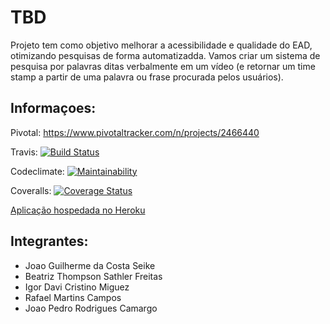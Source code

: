 # TBD

Projeto tem como objetivo melhorar a acessibilidade e qualidade do EAD, otimizando pesquisas de forma automatizadda. Vamos criar um sistema de pesquisa por palavras ditas verbalmente em um vídeo (e retornar um time stamp a partir de uma palavra ou frase procurada pelos usuários).

## Informaçoes: 

Pivotal: https://www.pivotaltracker.com/n/projects/2466440

Travis: [![Build Status](https://travis-ci.org/JgSeike/Grupo8.svg?branch=master)](https://travis-ci.org/JgSeike/Grupo8)

Codeclimate: [![Maintainability](https://api.codeclimate.com/v1/badges/19c58b7247f215fc868b/maintainability)](https://codeclimate.com/github/JgSeike/Grupo8/maintainability)

Coveralls: [![Coverage Status](https://coveralls.io/repos/github/JgSeike/Grupo8/badge.svg?branch=master)](https://coveralls.io/github/JgSeike/Grupo8?branch=master)


[Aplicação hospedada no Heroku ](https://group8-esi.herokuapp.com//)

## Integrantes:

- Joao Guilherme da Costa Seike
- Beatriz Thompson Sathler Freitas
- Igor Davi Cristino Miguez
- Rafael Martins Campos
- Joao Pedro Rodrigues Camargo
